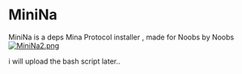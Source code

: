 # MiniNa
MiniNa is a deps Mina Protocol installer , made for Noobs by Noobs
[![MiniNa2.png](https://i.postimg.cc/N0yC9KVj/MiniNa2.png)](https://postimg.cc/67XfFptk)

i will upload the bash script later..
